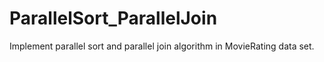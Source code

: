 # ParallelSort_ParallelJoin
Implement parallel sort and parallel join algorithm in MovieRating data set.
